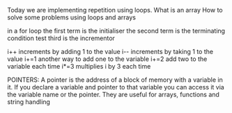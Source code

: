 Today we are implementing repetition using loops.
What is an array
How to solve some problems using loops and arrays

in a for loop the first term is the initialiser
the second term is the terminating condition test 
third is the incrementor

i++ increments by adding 1 to the value
i-- increments by taking 1 to the value
i+=1 another way to add one to the variable
i+=2 add two to the variable each time
i*=3 multiplies i by 3 each time

POINTERS: 
A pointer is the address of a block of memory with a variable in it.
If you declare a variable and pointer to that variable you can access it via the variable name or the pointer.
They are useful for arrays, functions and string handling 